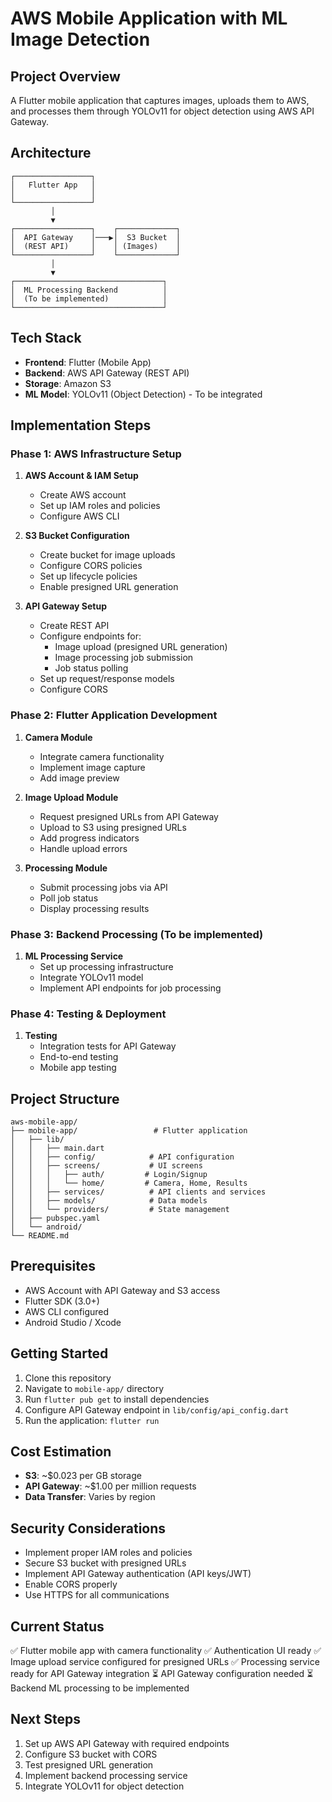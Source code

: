 # AWS Mobile Application with ML Image Detection

## Project Overview

A Flutter mobile application that captures images, uploads them to AWS, and processes them through YOLOv11 for object detection using AWS API Gateway.

## Architecture

```
┌─────────────────┐
│   Flutter App   │
│                 │
└─────────────────┘
         │
         ▼
┌─────────────────┐    ┌─────────────┐
│  API Gateway    │───▶│  S3 Bucket  │
│  (REST API)     │    │ (Images)    │
└─────────────────┘    └─────────────┘
         │
         ▼
┌─────────────────────────────────┐
│  ML Processing Backend          │
│  (To be implemented)            │
└─────────────────────────────────┘
```

## Tech Stack

- **Frontend**: Flutter (Mobile App)
- **Backend**: AWS API Gateway (REST API)
- **Storage**: Amazon S3
- **ML Model**: YOLOv11 (Object Detection) - To be integrated

## Implementation Steps

### Phase 1: AWS Infrastructure Setup

1. **AWS Account & IAM Setup**

   - Create AWS account
   - Set up IAM roles and policies
   - Configure AWS CLI

2. **S3 Bucket Configuration**

   - Create bucket for image uploads
   - Configure CORS policies
   - Set up lifecycle policies
   - Enable presigned URL generation

3. **API Gateway Setup**
   - Create REST API
   - Configure endpoints for:
     - Image upload (presigned URL generation)
     - Image processing job submission
     - Job status polling
   - Set up request/response models
   - Configure CORS

### Phase 2: Flutter Application Development

1. **Camera Module**

   - Integrate camera functionality
   - Implement image capture
   - Add image preview

2. **Image Upload Module**

   - Request presigned URLs from API Gateway
   - Upload to S3 using presigned URLs
   - Add progress indicators
   - Handle upload errors

3. **Processing Module**
   - Submit processing jobs via API
   - Poll job status
   - Display processing results

### Phase 3: Backend Processing (To be implemented)

1. **ML Processing Service**
   - Set up processing infrastructure
   - Integrate YOLOv11 model
   - Implement API endpoints for job processing

### Phase 4: Testing & Deployment

1. **Testing**
   - Integration tests for API Gateway
   - End-to-end testing
   - Mobile app testing

## Project Structure

```
aws-mobile-app/
├── mobile-app/                 # Flutter application
│   ├── lib/
│   │   ├── main.dart
│   │   ├── config/            # API configuration
│   │   ├── screens/           # UI screens
│   │   │   ├── auth/         # Login/Signup
│   │   │   └── home/         # Camera, Home, Results
│   │   ├── services/          # API clients and services
│   │   ├── models/            # Data models
│   │   └── providers/         # State management
│   ├── pubspec.yaml
│   └── android/
└── README.md
```

## Prerequisites

- AWS Account with API Gateway and S3 access
- Flutter SDK (3.0+)
- AWS CLI configured
- Android Studio / Xcode

## Getting Started

1. Clone this repository
2. Navigate to `mobile-app/` directory
3. Run `flutter pub get` to install dependencies
4. Configure API Gateway endpoint in `lib/config/api_config.dart`
5. Run the application: `flutter run`

## Cost Estimation

- **S3**: ~\$0.023 per GB storage
- **API Gateway**: ~\$1.00 per million requests
- **Data Transfer**: Varies by region

## Security Considerations

- Implement proper IAM roles and policies
- Secure S3 bucket with presigned URLs
- Implement API Gateway authentication (API keys/JWT)
- Enable CORS properly
- Use HTTPS for all communications

## Current Status

✅ Flutter mobile app with camera functionality
✅ Authentication UI ready
✅ Image upload service configured for presigned URLs
✅ Processing service ready for API Gateway integration
⏳ API Gateway configuration needed
⏳ Backend ML processing to be implemented

## Next Steps

1. Set up AWS API Gateway with required endpoints
2. Configure S3 bucket with CORS
3. Test presigned URL generation
4. Implement backend processing service
5. Integrate YOLOv11 for object detection
